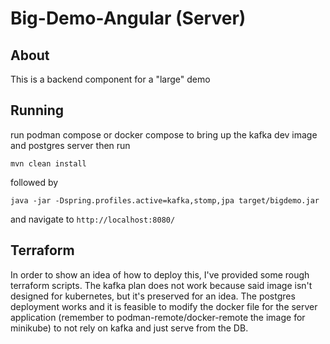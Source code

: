 # Big-Demo-Angular (Server)

## About

This is a backend component for a "large" demo

## Running 

run podman compose or docker compose to bring up the kafka dev image and postgres server then run

`mvn clean install`

followed by

`java -jar -Dspring.profiles.active=kafka,stomp,jpa target/bigdemo.jar`

and navigate to `http://localhost:8080/`

## Terraform

In order to show an idea of how to deploy this, I've provided some rough terraform scripts. 
The kafka plan does not work because said image isn't designed for kubernetes, but it's 
preserved for an idea. The postgres deployment works and it is feasible to modify the docker 
file for the server application (remember to podman-remote/docker-remote the image for minikube) 
to not rely on kafka and just serve from the DB.
